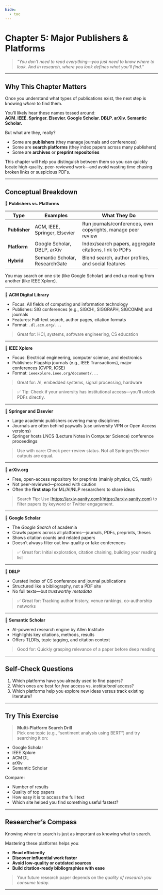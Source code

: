 ```yaml
---
hide:
  - toc
---
```


# Chapter 5: Major Publishers & Platforms

> *“You don’t need to read everything—you just need to know where to look. And in research, where you look defines what you’ll find.”*

---

## Why This Chapter Matters

Once you understand what types of publications exist, the next step is knowing *where* to find them.

You’ll likely hear these names tossed around:  
**ACM. IEEE. Springer. Elsevier. Google Scholar. DBLP. arXiv. Semantic Scholar.**

But what are they, really?

- Some are **publishers** (they manage journals and conferences)
- Some are **search platforms** (they index papers across many publishers)
- Some are **archives** or **preprint repositories**

This chapter will help you distinguish between them so you can quickly locate high-quality, peer-reviewed work—and avoid wasting time chasing broken links or suspicious PDFs.

---

## Conceptual Breakdown

**🔹 Publishers vs. Platforms**

| Type          | Examples                     | What They Do                                                   |
|---------------|------------------------------|----------------------------------------------------------------|
| **Publisher** | ACM, IEEE, Springer, Elsevier| Run journals/conferences, own copyrights, manage peer review   |
| **Platform**  | Google Scholar, DBLP, arXiv  | Index/search papers, aggregate citations, link to PDFs         |
| **Hybrid**    | Semantic Scholar, ResearchGate | Blend search, author profiles, and social features            |

You may search on one site (like Google Scholar) and end up reading from another (like IEEE Xplore).

---

**🔹 ACM Digital Library**

- Focus: All fields of computing and information technology  
- Publishes: SIG conferences (e.g., SIGCHI, SIGGRAPH, SIGCOMM) and journals  
- Features: Full-text search, author pages, citation formats  
- Format: `.dl.acm.org/...`

> Great for: HCI, systems, software engineering, CS education

---

**🔹 IEEE Xplore**

- Focus: Electrical engineering, computer science, and electronics  
- Publishes: Flagship journals (e.g., IEEE Transactions), major conferences (CVPR, ICSE)  
- Format: `ieeexplore.ieee.org/document/...`

> Great for: AI, embedded systems, signal processing, hardware

> ✅ Tip: Check if your university has institutional access—you’ll unlock PDFs directly.

---

**🔹 Springer and Elsevier**

- Large academic publishers covering many disciplines  
- Journals are often behind paywalls (use university VPN or Open Access versions)  
- Springer hosts LNCS (Lecture Notes in Computer Science) conference proceedings

> Use with care: Check peer-review status. Not all Springer/Elsevier outputs are equal.

---

**🔹 arXiv.org**

- Free, open-access repository for preprints (mainly physics, CS, math)  
- Not peer-reviewed—proceed with caution  
- Often the **first stop** for ML/AI/NLP researchers to share ideas

> Search Tip: Use [https://arxiv-sanity.com](https://arxiv-sanity.com) to filter papers by keyword or Twitter engagement.

---

**🔹 Google Scholar**

- The *Google Search* of academia  
- Crawls papers across all platforms—journals, PDFs, preprints, theses  
- Shows citation counts and related papers  
- Doesn’t always filter out low-quality or fake conferences

> ✅ Great for: Initial exploration, citation chaining, building your reading list

---

**🔹 DBLP**

- Curated index of CS conference and journal publications  
- Structured like a bibliography, not a PDF site  
- No full texts—but *trustworthy metadata*

> ✅ Great for: Tracking author history, venue rankings, co-authorship networks

---

**🔹 Semantic Scholar**

- AI-powered research engine by Allen Institute  
- Highlights key citations, methods, results  
- Offers TLDRs, topic tagging, and citation context

> Good for: Quickly grasping relevance of a paper before deep reading

---

## Self-Check Questions

1. Which platforms have you already used to find papers?
2. Which ones are best for *free* access vs. *institutional* access?
3. Which platforms help you explore new ideas versus track existing literature?

---

## Try This Exercise

> **Multi-Platform Search Drill**  
> Pick one topic (e.g., “sentiment analysis using BERT”) and try searching it on:

- Google Scholar  
- IEEE Xplore  
- ACM DL  
- arXiv  
- Semantic Scholar  

Compare:

- Number of results  
- Quality of top papers  
- How easy it is to access the full text  
- Which site helped you find something useful fastest?

---

## Researcher’s Compass

Knowing where to search is just as important as knowing what to search.

Mastering these platforms helps you:

- **Read efficiently**
- **Discover influential work faster**
- **Avoid low-quality or outdated sources**
- **Build citation-ready bibliographies with ease**

> Your future research paper depends on the *quality of research you consume today*.

---

